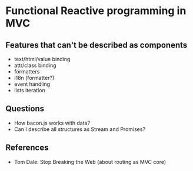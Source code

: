 # Functional Reactive programming in MVC

## Features that can't be described as components

 - text/html/value binding
 - attr/class binding
 - formatters
 - i18n (formatter?)
 - event handling
 - lists iteration

## Questions

 - How bacon.js works with data?
 - Can I describe all structures as Stream and Promises?

## References

 - Tom Dale: Stop Breaking the Web (about routing as MVC core)